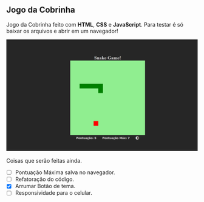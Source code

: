 ## Jogo da Cobrinha

Jogo da Cobrinha feito com **HTML**, **CSS** e **JavaScript**. Para testar é só baixar os arquivos e abrir em um navegador!

![Print do Site do Jogo da Cobrinha](img/Foto-Site.png)

Coisas que serão feitas ainda.

- [ ] Pontuação Máxima salva no navegador.
- [ ] Refatoração do código.
- [x] Arrumar Botão de tema.
- [ ] Responsividade para o celular.